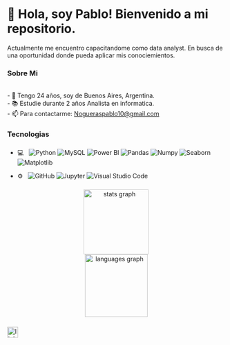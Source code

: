 <h1 align="left">👋 Hola, soy Pablo! Bienvenido a mi repositorio.</h1>


<p align="left">Actualmente me encuentro capacitandome como data analyst. En busca de  una oportunidad donde pueda aplicar mis conociemientos.</p>


### Sobre Mi
<br>- 🎂 Tengo 24 años, soy de Buenos Aires, Argentina.
<br>- 📚 Estudie durante 2 años Analista en informatica.
<br>- 📫 Para contactarme: Nogueraspablo10@gmail.com</p>



<h3>Tecnologias</h3>

###

- 💻 &nbsp;
 ![Python](https://img.shields.io/badge/-Python-333333?style=flat&logo=python)
 ![MySQL](https://img.shields.io/badge/-MySQL-333333?style=flat&logo=MySQL)
 ![Power BI](https://img.shields.io/badge/-Power%20BI-333333?style=flat&logo=powerbi)
 ![Pandas](https://img.shields.io/badge/-Pandas-333333?style=flat&logo=pandas)
 ![Numpy](https://img.shields.io/badge/-Numpy-333333?style=flat&logo=numpy)
 ![Seaborn](https://img.shields.io/badge/-Seaborn-333333?style=flat&logo=seaborn)
 ![Matplotlib](https://img.shields.io/badge/-Matplotlib-333333?style=flat&logo=matplotlib)

- ⚙️ &nbsp;
  ![GitHub](https://img.shields.io/badge/-GitHub-333333?style=flat&logo=github)
  ![Jupyter](https://img.shields.io/badge/-Jupyter-333333?style=flat&logo=jupyter)
  ![Visual Studio Code](https://img.shields.io/badge/-Visual%20Studio%20Code-333333?style=flat&logo=visual-studio-code&logoColor=007ACC)



###

<div align="center">
  <img src="https://github-readme-stats.vercel.app/api?username=pablongrs&hide_title=false&hide_rank=false&show_icons=true&include_all_commits=false&count_private=true&disable_animations=false&theme=gotham&locale=en&hide_border=false" height="150" alt="stats graph" /> <br>
  <img src="https://github-readme-stats.vercel.app/api/top-langs?username=pablongrs&locale=en&hide_title=false&layout=compact&card_width=320&langs_count=5&theme=gotham&hide_border=false" height="145" alt="languages graph"  />
</div>

###

<div align="left">
  <a href="https://www.linkedin.com/in/pablo-nogueras15/" target="_blank">
    <img src="https://img.shields.io/static/v1?message=LinkedIn&logo=linkedin&label=&color=0077B5&logoColor=white&labelColor=&style=flat" height="25" alt="linkedin logo"  />
  </div>
